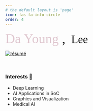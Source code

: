 ```yaml
---
# the default layout is 'page'
icon: fas fa-info-circle
order: 4
---
```

<!-- 
> Add Markdown syntax content to file `_tabs/about.md`{: .filepath } and it will show up on this page.
{: .prompt-tip } -->

<span style="color: #e0c8d0; font-family: 'Brush Script MT'; font-size: 3em;">Da Young </span> <span style="color: #black; font-family: 'Brush Script MT'; font-size: 3em;"> , </span>&nbsp;
<span style="color: #black; font-family: Copperplate, Papyrus, fantasy; font-size: 2.5em;">Lee </span>

<a href="https://drive.google.com/file/d/1ayNdGbgoSM5ZbMx_PIWBBCN5iv027xJv/view?usp=sharing"><img  alt="résumé"  src="https://img.shields.io/badge/résumé-CF89A0"/></a>

&nbsp;

<!-- Interests -->
<h3 align="left">Interests 💬</h3>

- Deep Learning
- AI Applications in SoC
- Graphics and Visualization
- Medical AI

<br>
